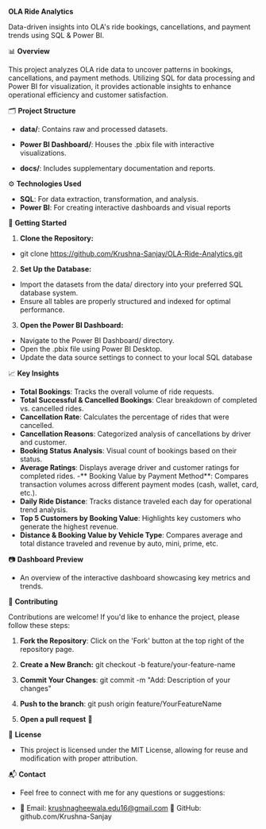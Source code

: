  **OLA Ride Analytics**

Data-driven insights into OLA's ride bookings, cancellations, and payment trends using SQL & Power BI.

📊 **Overview**

This project analyzes OLA ride data to uncover patterns in bookings, cancellations, and payment methods. Utilizing SQL for data processing and Power BI for visualization, it provides actionable insights to enhance operational efficiency and customer satisfaction.

🗂️ **Project Structure**

- **data/**: Contains raw and processed datasets.

- **Power BI Dashboard/**: Houses the .pbix file with interactive visualizations.

- **docs/**: Includes supplementary documentation and reports.


⚙️ **Technologies Used**

- **SQL**: For data extraction, transformation, and analysis.
- **Power BI**: For creating interactive dashboards and visual reports


🚀 **Getting Started**

1. **Clone the Repository:**

- git clone https://github.com/Krushna-Sanjay/OLA-Ride-Analytics.git

2. **Set Up the Database:**

- Import the datasets from the data/ directory into your preferred SQL database system.
- Ensure all tables are properly structured and indexed for optimal performance.

3. **Open the Power BI Dashboard:**

- Navigate to the Power BI Dashboard/ directory.
- Open the .pbix file using Power BI Desktop.
- Update the data source settings to connect to your local SQL database


📈 **Key Insights**

- **Total Bookings**: Tracks the overall volume of ride requests.
- **Total Successful & Cancelled Bookings**: Clear breakdown of completed vs. cancelled rides.
- **Cancellation Rate**: Calculates the percentage of rides that were cancelled.
- **Cancellation Reasons**: Categorized analysis of cancellations by driver and customer.
- **Booking Status Analysis**: Visual count of bookings based on their status.
- **Average Ratings**: Displays average driver and customer ratings for completed rides.
-** Booking Value by Payment Method**: Compares transaction volumes across different payment modes (cash, wallet, card, etc.).
- **Daily Ride Distance**: Tracks distance traveled each day for operational trend analysis.
- **Top 5 Customers by Booking Value**: Highlights key customers who generate the highest revenue.
- **Distance & Booking Value by Vehicle Type**: Compares average and total distance traveled and revenue by auto, mini, prime, etc.


📷 **Dashboard Preview**

- An overview of the interactive dashboard showcasing key metrics and trends.


🤝 **Contributing**

Contributions are welcome! If you'd like to enhance the project, please follow these steps:

1. **Fork the Repository**: Click on the 'Fork' button at the top right of the repository page.

2. **Create a New Branch:**
git checkout -b feature/your-feature-name
   
3. **Commit Your Changes**:
git commit -m "Add: Description of your changes"

4. **Push to the branch**:
git push origin feature/YourFeatureName

5. **Open a pull request** 🚀


📄 **License**
- This project is licensed under the MIT License, allowing for reuse and modification with proper attribution.


📬 **Contact**
- Feel free to connect with me for any questions or suggestions:

- 📧 Email: krushnagheewala.edu16@gmail.com
🔗 GitHub: github.com/Krushna-Sanjay
